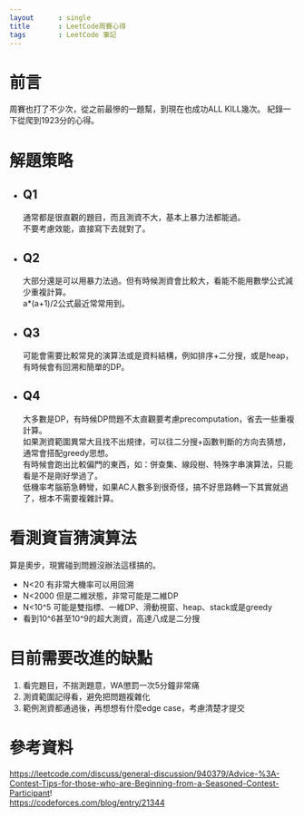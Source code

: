 ```yaml
---
layout      : single
title       : LeetCode周賽心得
tags 		: LeetCode 筆記
---
```


# 前言
周賽也打了不少次，從之前最慘的一題幫，到現在也成功ALL KILL幾次。
紀錄一下從爬到1923分的心得。  

# 解題策略  
- ## Q1  
    通常都是很直觀的題目，而且測資不大，基本上暴力法都能過。  
    不要考慮效能，直接寫下去就對了。

- ## Q2
    大部分還是可以用暴力法過。但有時候測資會比較大，看能不能用數學公式減少重複計算。  
    a*(a+1)/2公式最近常常用到。

- ## Q3
    可能會需要比較常見的演算法或是資料結構，例如排序+二分搜，或是heap，有時候會有回溯和簡單的DP。

- ## Q4
    大多數是DP，有時候DP問題不太直觀要考慮precomputation，省去一些重複計算。  
    如果測資範圍異常大且找不出規律，可以往二分搜+函數判斷的方向去猜想，通常會搭配greedy思想。  
    有時候會跑出比較偏門的東西，如：併查集、線段樹、特殊字串演算法，只能看是不是剛好學過了。  
    低機率考腦筋急轉彎，如果AC人數多到很奇怪，搞不好思路轉一下其實就過了，根本不需要複雜計算。

# 看測資盲猜演算法
算是奧步，現實碰到問題沒辦法這樣搞的。
- N<20 有非常大機率可以用回溯  
- N<2000 但是二維狀態，非常可能是二維DP  
- N<10^5 可能是雙指標、一維DP、滑動視窗、heap、stack或是greedy
- 看到10^6甚至10^9的超大測資，高達八成是二分搜

# 目前需要改進的缺點
1. 看完題目，不揣測題意，WA懲罰一次5分鐘非常痛  
2. 測資範圍記得看，避免把問題複雜化  
3. 範例測資都通過後，再想想有什麼edge case，考慮清楚才提交  

# 參考資料
https://leetcode.com/discuss/general-discussion/940379/Advice-%3A-Contest-Tips-for-those-who-are-Beginning-from-a-Seasoned-Contest-Participant!  
https://codeforces.com/blog/entry/21344  
